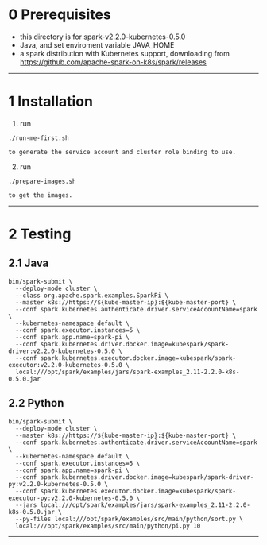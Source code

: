0 Prerequisites 
===
* this directory is for spark-v2.2.0-kubernetes-0.5.0
* Java, and set enviroment variable JAVA_HOME
* a spark distribution with Kubernetes support, downloading from https://github.com/apache-spark-on-k8s/spark/releases
---
1 Installation 
===
1. 
	run 
```console
./run-me-first.sh
```
	to generate the service account and cluster role binding to use.
2.
	run
```console
./prepare-images.sh
```
	to get the images.

---
2 Testing
===
2.1 Java
---
```console
bin/spark-submit \
  --deploy-mode cluster \
  --class org.apache.spark.examples.SparkPi \
  --master k8s://https://${kube-master-ip}:${kube-master-port} \
  --conf spark.kubernetes.authenticate.driver.serviceAccountName=spark \
  --kubernetes-namespace default \
  --conf spark.executor.instances=5 \
  --conf spark.app.name=spark-pi \
  --conf spark.kubernetes.driver.docker.image=kubespark/spark-driver:v2.2.0-kubernetes-0.5.0 \
  --conf spark.kubernetes.executor.docker.image=kubespark/spark-executor:v2.2.0-kubernetes-0.5.0 \
  local:///opt/spark/examples/jars/spark-examples_2.11-2.2.0-k8s-0.5.0.jar
```

2.2 Python
---
```console
bin/spark-submit \
  --deploy-mode cluster \
  --master k8s://https://${kube-master-ip}:${kube-master-port} \
  --conf spark.kubernetes.authenticate.driver.serviceAccountName=spark \
  --kubernetes-namespace default \
  --conf spark.executor.instances=5 \
  --conf spark.app.name=spark-pi \
  --conf spark.kubernetes.driver.docker.image=kubespark/spark-driver-py:v2.2.0-kubernetes-0.5.0 \
  --conf spark.kubernetes.executor.docker.image=kubespark/spark-executor-py:v2.2.0-kubernetes-0.5.0 \
  --jars local:///opt/spark/examples/jars/spark-examples_2.11-2.2.0-k8s-0.5.0.jar \
  --py-files local:///opt/spark/examples/src/main/python/sort.py \
  local:///opt/spark/examples/src/main/python/pi.py 10
```

---
